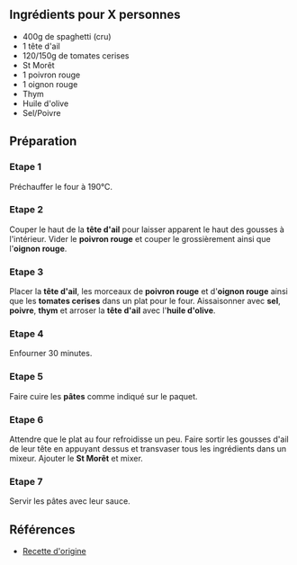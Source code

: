 ## Ingrédients pour X personnes

- 400g de spaghetti (cru)
- 1 tête d'ail
- 120/150g de tomates cerises
- St Morêt
- 1 poivron rouge
- 1 oignon rouge
- Thym
- Huile d'olive
- Sel/Poivre

## Préparation

### Etape 1

Préchauffer le four à 190°C.

### Etape 2

Couper le haut de la **tête d'ail** pour laisser apparent le haut des gousses à l'intérieur. Vider le **poivron rouge** et couper le grossièrement ainsi que l'**oignon rouge**.

### Etape 3

Placer la **tête d'ail**, les morceaux de **poivron rouge** et d'**oignon rouge** ainsi que les **tomates cerises** dans un plat pour le four. Aissaisonner avec **sel**, **poivre**, **thym** et arroser la **tête d'ail** avec l'**huile d'olive**.

### Etape 4

Enfourner 30 minutes.

### Etape 5

Faire cuire les **pâtes** comme indiqué sur le paquet.

### Etape 6
Attendre que le plat au four refroidisse un peu. Faire sortir les gousses d'ail de leur tête en appuyant dessus et transvaser tous les ingrédients dans un mixeur. Ajouter le **St Morêt** et mixer.

### Etape 7

Servir les pâtes avec leur sauce.

## Références

- [Recette d'origine](https://www.instagram.com/p/Czt2ZrVp85N/)
